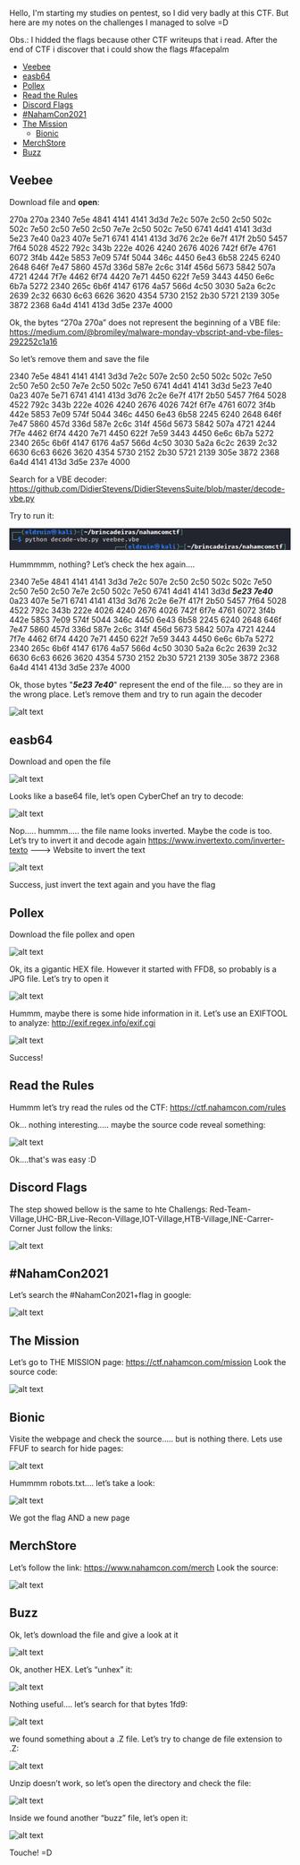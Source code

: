 Hello, I'm starting my studies on pentest, so I did very badly at this CTF. But here are my notes on the challenges I managed to solve =D

Obs.: I hidded the flags because other CTF writeups that i read. After the end of CTF i discover that i could show the flags #facepalm

* [Veebee](#veebee)
* [easb64](#easb64)
* [Pollex](#pollex)
* [Read the Rules](#read-the-rules)
* [Discord Flags](#discord-flags)
* [#NahamCon2021](#nahamcon2021)
* [The Mission](#the-mission)
  - [Bionic](#bionic)
* [MerchStore](#merchstore)
* [Buzz](#buzz)

## Veebee

Download file and **open**:

270a 270a 2340 7e5e 4841 4141 4141 3d3d
7e2c 507e 2c50 2c50 502c 502c 7e50 2c50
7e50 2c50 7e7e 2c50 502c 7e50 6741 4d41
4141 3d3d 5e23 7e40 0a23 407e 5e71 6741
4141 413d 3d76 2c2e 6e7f 417f 2b50 5457
7f64 5028 4522 792c 343b 222e 4026 4240
2676 4026 742f 6f7e 4761 6072 3f4b 442e
5853 7e09 574f 5044 346c 4450 6e43 6b58
2245 6240 2648 646f 7e47 5860 457d 336d
587e 2c6c 314f 456d 5673 5842 507a 4721
4244 7f7e 4462 6f74 4420 7e71 4450 622f
7e59 3443 4450 6e6c 6b7a 5272 2340 265c
6b6f 4147 6176 4a57 566d 4c50 3030 5a2a
6c2c 2639 2c32 6630 6c63 6626 3620 4354
5730 2152 2b30 5721 2139 305e 3872 2368
6a4d 4141 413d 3d5e 237e 4000

Ok, the bytes “270a 270a” does not represent the beginning of a VBE file:
https://medium.com/@bromiley/malware-monday-vbscript-and-vbe-files-292252c1a16

So let’s remove them and save the file

2340 7e5e 4841 4141 4141 3d3d
7e2c 507e 2c50 2c50 502c 502c 7e50 2c50
7e50 2c50 7e7e 2c50 502c 7e50 6741 4d41
4141 3d3d 5e23 7e40 0a23 407e 5e71 6741
4141 413d 3d76 2c2e 6e7f 417f 2b50 5457
7f64 5028 4522 792c 343b 222e 4026 4240
2676 4026 742f 6f7e 4761 6072 3f4b 442e
5853 7e09 574f 5044 346c 4450 6e43 6b58
2245 6240 2648 646f 7e47 5860 457d 336d
587e 2c6c 314f 456d 5673 5842 507a 4721
4244 7f7e 4462 6f74 4420 7e71 4450 622f
7e59 3443 4450 6e6c 6b7a 5272 2340 265c
6b6f 4147 6176 4a57 566d 4c50 3030 5a2a
6c2c 2639 2c32 6630 6c63 6626 3620 4354
5730 2152 2b30 5721 2139 305e 3872 2368
6a4d 4141 413d 3d5e 237e 4000

Search for a VBE decoder:
https://github.com/DidierStevens/DidierStevensSuite/blob/master/decode-vbe.py

Try to run it:

![alt text](./img/nahamcon2021-1.png?raw=true)

Hummmmm, nothing? Let’s check the hex again….

2340 7e5e 4841 4141 4141 3d3d
7e2c 507e 2c50 2c50 502c 502c 7e50 2c50
7e50 2c50 7e7e 2c50 502c 7e50 6741 4d41
4141 3d3d ***5e23 7e40*** 0a23 407e 5e71 6741
4141 413d 3d76 2c2e 6e7f 417f 2b50 5457
7f64 5028 4522 792c 343b 222e 4026 4240
2676 4026 742f 6f7e 4761 6072 3f4b 442e
5853 7e09 574f 5044 346c 4450 6e43 6b58
2245 6240 2648 646f 7e47 5860 457d 336d
587e 2c6c 314f 456d 5673 5842 507a 4721
4244 7f7e 4462 6f74 4420 7e71 4450 622f
7e59 3443 4450 6e6c 6b7a 5272 2340 265c
6b6f 4147 6176 4a57 566d 4c50 3030 5a2a
6c2c 2639 2c32 6630 6c63 6626 3620 4354
5730 2152 2b30 5721 2139 305e 3872 2368
6a4d 4141 413d 3d5e 237e 4000

Ok, those bytes "***5e23 7e40***" represent the end of the file…. so they are in the wrong place. Let’s remove them and try to run again the decoder

![alt text](https://github.com/theeldruin/images/blob/main/nahamcon2021-2.png?raw=true)


## easb64
Download and open the file

![alt text](https://github.com/theeldruin/images/blob/main/nahamcon2021-3.png?raw=true)

Looks like a base64 file, let’s open CyberChef an try to decode:

![alt text](https://github.com/theeldruin/images/blob/main/nahamcon2021-4.png?raw=true)

Nop….. hummm….. the file name looks inverted. Maybe the code is too. Let’s try to invert it and decode again
https://www.invertexto.com/inverter-texto ---> Website to invert the text

![alt text](https://github.com/theeldruin/images/blob/main/nahamcon2021-5.png?raw=true)

Success, just invert the text again and you have the flag


## Pollex
Download the file pollex and open

![alt text](https://github.com/theeldruin/images/blob/main/nahamcon2021-6.png?raw=true)

Ok, its a gigantic HEX file. However it started with FFD8, so probably is a JPG file. Let’s try to open it

![alt text](https://github.com/theeldruin/images/blob/main/nahamcon2021-7.png?raw=true)

Hummm, maybe there is some hide information in it. Let’s use an EXIFTOOL to analyze:
http://exif.regex.info/exif.cgi

![alt text](https://github.com/theeldruin/images/blob/main/nahamcon2021-8.png?raw=true)

Success!


## Read the Rules
Hummm let’s try read the rules od the CTF:
https://ctf.nahamcon.com/rules

Ok… nothing interesting….. maybe the source code reveal something:

![alt text](https://github.com/theeldruin/images/blob/main/nahamcon2021-9.png?raw=true)

Ok….that's was easy :D


## Discord Flags
The step showed bellow is the same to hte Challengs: Red-Team-Village,UHC-BR,Live-Recon-Village,IOT-Village,HTB-Village,INE-Carrer-Corner
Just follow the links:

![alt text](https://github.com/theeldruin/images/blob/main/nahamcon2021-10.png?raw=true)


## #NahamCon2021
Let’s search the #NahamCon2021+flag in google:

![alt text](https://github.com/theeldruin/images/blob/main/nahamcon2021-11.png?raw=true)

## The Mission
Let’s go to THE MISSION page: https://ctf.nahamcon.com/mission
Look the source code:

![alt text](https://github.com/theeldruin/images/blob/main/nahamcon2021-12.png?raw=true)

## Bionic
Visite the webpage and check the source….. but is nothing there. Lets use FFUF to search for hide pages:

![alt text](https://github.com/theeldruin/images/blob/main/nahamcon2021-13.png?raw=true)

Hummmm robots.txt…. let’s take a look:

![alt text](https://github.com/theeldruin/images/blob/main/nahamcon2021-14.png?raw=true)

We got the flag AND a new page

## MerchStore
Let’s follow the link: https://www.nahamcon.com/merch
Look the source:

![alt text](https://github.com/theeldruin/images/blob/main/nahamcon2021-15.png?raw=true)


## Buzz
Ok, let’s download the file and give a look at it

![alt text](https://github.com/theeldruin/images/blob/main/nahamcon2021-16.png?raw=true)

Ok, another HEX. Let’s “unhex” it:

![alt text](https://github.com/theeldruin/images/blob/main/nahamcon2021-17.png?raw=true)

Nothing useful…. let’s search for that bytes 1fd9:

![alt text](https://github.com/theeldruin/images/blob/main/nahamcon2021-18.png?raw=true)

we found something about a .Z file. Let’s try to change de file extension to .Z:

![alt text](https://github.com/theeldruin/images/blob/main/nahamcon2021-19.png?raw=true)

Unzip doesn’t work, so let’s open the directory and check the file:

![alt text](https://github.com/theeldruin/images/blob/main/nahamcon2021-20.png?raw=true)

Inside we found another “buzz” file, let’s open it:

![alt text](https://github.com/theeldruin/images/blob/main/nahamcon2021-21.png?raw=true)

Touche! =D

